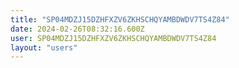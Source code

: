```yaml
---
title: "SP04MDZJ15DZHFXZV6ZKHSCHQYAMBDWDV7TS4Z84"
date: 2024-02-26T08:32:16.600Z
user: SP04MDZJ15DZHFXZV6ZKHSCHQYAMBDWDV7TS4Z84
layout: "users"
---
```

    
